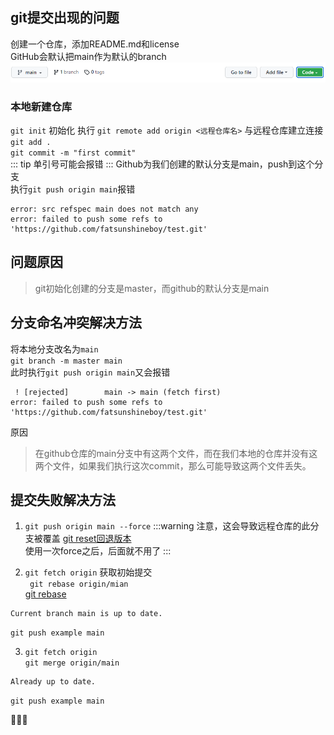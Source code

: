 ## git提交出现的问题
创建一个仓库，添加README.md和license  
GitHub会默认把main作为默认的branch  
![GitHub会默认把main作为默认的branch ](/imgs/record/git_problem/git_main.png)

### 本地新建仓库  
`git init` 初始化
执行 `git remote add origin <远程仓库名>` 与远程仓库建立连接  
`git add .`  
`git commit -m "first commit"`  
::: tip
单引号可能会报错
:::
Github为我们创建的默认分支是main，push到这个分支  
执行`git push origin main`报错  
```
error: src refspec main does not match any
error: failed to push some refs to 'https://github.com/fatsunshineboy/test.git'
```

## 问题原因
> git初始化创建的分支是master，而github的默认分支是main

## 分支命名冲突解决方法
将本地分支改名为`main`  
`git branch -m master main`  
此时执行`git push origin main`又会报错
```
 ! [rejected]        main -> main (fetch first)
error: failed to push some refs to 'https://github.com/fatsunshineboy/test.git'
```
原因
> 在github仓库的main分支中有这两个文件，而在我们本地的仓库并没有这两个文件，如果我们执行这次commit，那么可能导致这两个文件丢失。

## 提交失败解决方法
1. `git push origin main --force`
:::warning
注意，这会导致远程仓库的此分支被覆盖
[git reset回退版本](https://www.runoob.com/git/git-reset.html)  
使用一次force之后，后面就不用了
:::

2. `git fetch origin` 获取初始提交  
` git rebase origin/mian`   
[git rebase](https://www.yiibai.com/git/git_rebase.html)
```
Current branch main is up to date.
```
`git push example main`  

3. `git fetch origin`  
`git merge origin/main`
```
Already up to date.
```
`git push example main`

:tada::tada::tada: